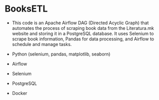 # BooksETL
- This code is an Apache Airflow DAG (Directed Acyclic Graph) that automates the process
  of scraping book data from the Literatura.mk website and storing it in a PostgreSQL database.
  It uses Selenium to scrape book information, Pandas for data processing, and Airflow to schedule and manage tasks.


- Python (selenium, pandas, matplotlib, seaborn)
- Airflow
- Selenium
- PostgreSQL
- Docker
